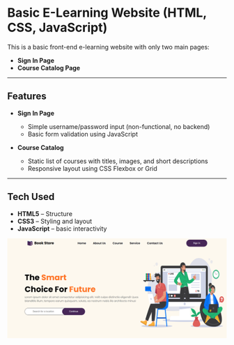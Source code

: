 #  Basic E-Learning Website (HTML, CSS, JavaScript)

This is a basic front-end e-learning website with only two main pages:
- **Sign In Page**
- **Course Catalog Page**

---

##  Features

- **Sign In Page**
  - Simple username/password input (non-functional, no backend)
  - Basic form validation using JavaScript

-  **Course Catalog**
   - Static list of courses with titles, images, and short descriptions
   - Responsive layout using CSS Flexbox or Grid

---

##  Tech Used

- **HTML5** – Structure
- **CSS3** – Styling and layout
- **JavaScript** – basic interactivity

![E_learning Screenshot](images/image.png)
